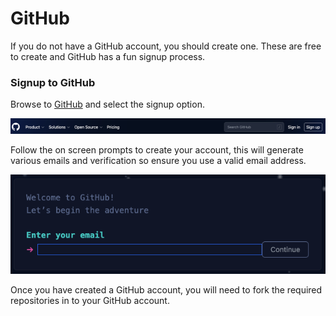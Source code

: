 # GitHub

If you do not have a GitHub account, you should create one. These are free to create and GitHub has a fun signup
process.

### Signup to GitHub

Browse to [GitHub](https://www.github.com) and select the signup option.

![GitHub SignUp](../../images/github/GH_signup.png)

Follow the on screen prompts to create your account, this will generate various emails and verification so ensure you
use a valid email address.

![GitHub Create Account](../../images/github/GH_create_account.png)

Once you have created a GitHub account, you will need to fork the required repositories in to your GitHub account.

